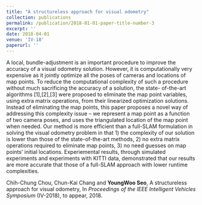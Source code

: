 ```yaml
---
title: "A structureless approach for visual odometry"
collection: publications
permalink: /publication/2018-01-01-paper-title-number-3
excerpt: ''
date: 2018-04-01
venue: 'IV-18'
paperurl: ''
---
```

A local, bundle-adjustment is an important procedure to improve the accuracy of a visual odometry solution.
However, it is computationally very expensive as it jointly
optimize all the poses of cameras and locations of map points.
To reduce the computational complexity of such a procedure
without much sacrificing the accuracy of a solution, the state-
of-the-art algorithms [1],[2],[3] were proposed to eliminate the
map point variables, using extra matrix operations, from their
linearized optimization solutions. Instead of eliminating the
map points, this paper proposes a novel way of addressing this
complexity issue – we represent a map point as a function
of two camera poses, and uses the triangulated location of
the map point when needed. Our method is more efficient
than a full-SLAM formulation in solving the visual odometry
problem in that 1) the complexity of our solution is lower
than those of the state-of-the-art methods, 2) no extra matrix
operations required to eliminate map points, 3) no need guesses
on map points’ initial locations. Experiemental results, through
simulated experiments and experiments with KITTI data,
demonstrated that our results are more accurate that those
of a full-SLAM approach with lower runtime complexities.

Chih-Chung Chou, Chun-Kai Chang and **YoungWoo Seo**, A structureless approach for visual odometry, In <i>Proceedings of the IEEE Intelligent Vehicles Symposium</i> (IV-2018), to appear, 2018.
